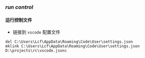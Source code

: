 ### ***run control***
#### 运行控制文件

- 链接到 `vscode` 配置文件
```
del C:\Users\Lcf\AppData\Roaming\Code\User\settings.json
mklink C:\Users\Lcf\AppData\Roaming\Code\User\settings.json D:\projects\rc\vscode.jsonc
```
